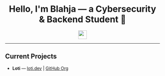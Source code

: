 
<h1 align="center">Hello, I'm Blahja — a Cybersecurity & Backend Student 👋</h1>

<div align="center">
  <a href="https://discord.com/users/1136492882249924690" target="_blank">
    <img src="https://img.shields.io/static/v1?message=Discord&logo=discord&label=&color=7289DA&logoColor=white&style=for-the-badge" height="28" />
  </a>
</div>

---

##  Current Projects

- **Loti** — [loti.dev](https://loti.dev) | [GitHub Org](https://github.com/Loti-Dev/)
